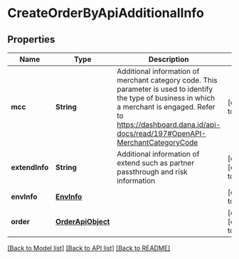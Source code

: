 # CreateOrderByApiAdditionalInfo
## Properties

| Name | Type | Description | Notes |
|------------ | ------------- | ------------- | -------------|
| **mcc** | **String** | Additional information of merchant category code. This parameter is used to identify the type of business in which a merchant is engaged. Refer to https://dashboard.dana.id/api-docs/read/197#OpenAPI-MerchantCategoryCode | [default to null] |
| **extendInfo** | **String** | Additional information of extend such as partner passthrough and risk information | [optional] [default to null] |
| **envInfo** | [**EnvInfo**](EnvInfo.md) |  | [default to null] |
| **order** | [**OrderApiObject**](OrderApiObject.md) |  | [optional] [default to null] |

[[Back to Model list]](../README.md#documentation-for-models) [[Back to API list]](../README.md#documentation-for-api-endpoints) [[Back to README]](../README.md)

